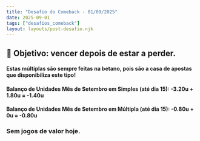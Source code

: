 ```yaml
---
title: "Desafio do Comeback - 01/09/2025"
date: 2025-09-01
tags: ["desafios_comeback"]
layout: layouts/post-desafio.njk
---
```


## 🎯 Objetivo: vencer depois de estar a perder.

#### Estas múltiplas são sempre feitas na betano, pois são a casa de apostas que disponibiliza este tipo!

#### Balanço de Unidades Mês de Setembro em Simples (até dia 15): -3.20u + 1.80u = -1.40u
#### Balanço de Unidades Mês de Setembro em Múltipla (até dia 15): -0.80u + 0u = -0.80u

### Sem jogos de valor hoje.